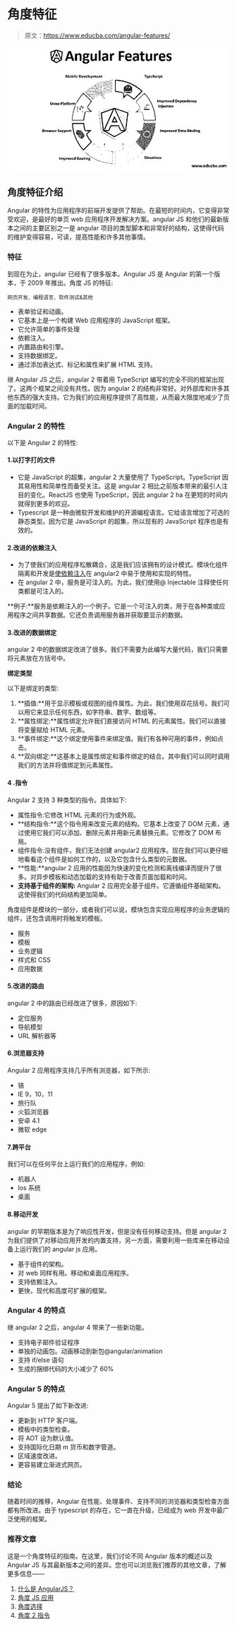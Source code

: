 # 角度特征

> 原文：<https://www.educba.com/angular-features/>

![angular features](img/960f97b1bb1bc7ef76d1f26d0057993b.png)



## 角度特征介绍

Angular 的特性为应用程序的前端开发提供了帮助。在最短的时间内，它变得非常受欢迎，是最好的单页 web 应用程序开发解决方案。angular JS 和他们的最新版本之间的主要区别之一是 angular 项目的类型脚本和非常好的结构，这使得代码的维护变得容易，可读，提高性能和许多其他事情。

### 特征

到现在为止，angular 已经有了很多版本。Angular JS 是 Angular 的第一个版本，于 2009 年推出。角度 JS 的特征:

<small>网页开发、编程语言、软件测试&其他</small>

*   表单验证和动画。
*   它基本上是一个构建 Web 应用程序的 JavaScript 框架。
*   它允许简单的事件处理
*   依赖注入。
*   内置路由和引擎。
*   支持数据绑定。
*   通过添加表达式、标记和属性来扩展 HTML 支持。

继 Angular JS 之后，angular 2 带着用 TypeScript 编写的完全不同的框架出现了。这两个框架之间没有共性。因为 angular 2 的结构非常好。对外部库和许多其他东西的强大支持。它为我们的应用程序提供了高性能，从而最大限度地减少了页面的加载时间。

### Angular 2 的特性

以下是 Angular 2 的特性:

#### 1.以打字打的文件

*   它是 JavaScript 的超集，angular 2 大量使用了 TypeScript。TypeScript 因其易用性和简单性而备受关注。这是 angular 2 相比之前版本带来的最引人注目的变化。ReactJS 也使用 TypeScript，因此 angular 2 ha 在更短的时间内就得到更多的欢迎。
*   Typescript 是一种由微软开发和维护的开源编程语言。它给语言增加了可选的静态类型。因为它是 JavaScript 的超集，所以现有的 JavaScript 程序也是有效的。

#### 2.改进的依赖注入

*   为了使我们的应用程序松散耦合，这是我们应该拥有的设计模式。模块化组件隔离和开发是[使依赖注入](https://www.educba.com/dependency-injection-in-spring/)在 angular2 中易于使用和实现的特性。
*   在 angular 2 中，服务是可注入的。为此，我们使用@ Injectable 注释使任何类都是可注入的。

**例子:**服务是依赖注入的一个例子。它是一个可注入的类，用于在各种类或应用程序之间共享数据。它还负责调用服务器并获取要显示的数据。

#### 3.改进的数据绑定

angular 2 中的数据绑定改进了很多。我们不需要为此编写大量代码，我们只需要将元素放在方括号中。

**绑定类型**

以下是绑定的类型:

1.  **插值:**用于显示模板或视图的组件属性。为此，我们使用双花括号。我们可以用它来显示任何东西，如字符串、数字、数组等。
2.  **属性绑定:**属性绑定允许我们直接访问 HTML 的元素属性。我们可以直接将变量赋给 HTML 元素。
3.  **事件绑定:**这个绑定使用事件来绑定值。我们有各种可用的事件，例如点击。
4.  **双向绑定:**这基本上是属性绑定和事件绑定的结合。其中我们可以同时调用我们的方法并将值绑定到元素属性。

#### 4 .指令

Angular 2 支持 3 种类型的指令。具体如下:

*   属性指令:它修改 HTML 元素的行为或外观。
*   **结构指令:**这个指令用来改变元素的结构。它基本上改变了 DOM 元素，通过使用它我们可以添加、删除元素并用新元素替换元素。它修改了 DOM 布局。
*   组件指令:没有组件，我们无法创建 angular2 应用程序。现在我们可以更仔细地看看这个组件是如何工作的，以及它包含什么类型的元数据。
*   **性能:**angular 2 应用的性能因为快速的变化检测和离线编译而提升了很多。对异步模板和动态加载的支持有助于改善页面加载和时间。
*   **支持基于组件的架构:** Angular 2 应用完全基于组件。它遵循组件基础架构。这使得我们的代码结构更加简单。

角度组件是模块的一部分，或者我们可以说，模块包含实现应用程序的业务逻辑的组件，还包含调用时将触发的模板。

*   服务
*   模板
*   业务逻辑
*   样式和 CSS
*   应用数据

#### 5.改进的路由

angular 2 中的路由已经改进了很多，原因如下:

*   定位服务
*   导航模型
*   URL 解析器等

#### 6.浏览器支持

Angular 2 应用程序支持几乎所有浏览器，如下所示:

*   铬
*   IE 9，10，11
*   旅行队
*   火狐浏览器
*   安卓 4.1
*   微软 edge

#### 7.跨平台

我们可以在任何平台上运行我们的应用程序，例如:

*   机器人
*   Ios 系统
*   桌面

#### 8.移动开发

angular 的早期版本是为了响应性开发，但是没有任何移动支持。但是 angular 2 为我们提供了对移动应用开发的内置支持，另一方面，需要利用一些库来在移动设备上运行我们的 angular js 应用。

*   基于组件的架构。
*   对 web 同样有用。移动和桌面应用程序。
*   支持依赖注入。
*   更快，现代和高度可扩展的框架。

### Angular 4 的特点

继 angular 2 之后，angular 4 带来了一些新功能。

*   支持电子邮件验证程序
*   单独的动画包。动画移动到新包@angular/animation
*   支持 if/else 语句
*   生成的捆绑代码的大小减少了 60%

### Angular 5 的特点

Angular 5 提出了如下新改进:

*   更新到 HTTP 客户端。
*   模板中的类型检查。
*   将 AOT 设为默认值。
*   支持国际化日期 m 货币和数字管道。
*   区域速度改进。
*   更容易建立渐进式网页。

### 结论

随着时间的推移，Angular 在性能、处理事件、支持不同的浏览器和类型检查方面都有所改进。由于 typescript 的存在，它一直在升级，已经成为 web 开发中最广泛使用的框架。

### 推荐文章

这是一个角度特征的指南。在这里，我们讨论不同 Angular 版本的概述以及 Angular JS 与其最新版本之间的差异。您也可以浏览我们推荐的其他文章，了解更多信息——

1.  [什么是 AngularJS？](https://www.educba.com/what-is-angularjs/)
2.  [角度 JS 应用](https://www.educba.com/angular-js-application/)
3.  [角度选择](https://www.educba.com/angular-alternatives/)
4.  [角度 2 指令](https://www.educba.com/angular-2-directives/)





